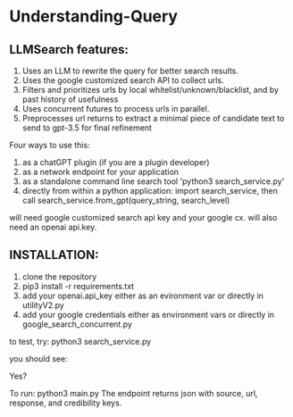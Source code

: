 # Understanding-Query
## LLMSearch features:
1.	Uses an LLM to rewrite the query for better search results.
2.	Uses the google customized search API to collect urls.
3.	Filters and prioritizes urls by local whitelist/unknown/blacklist, and by past history of usefulness
4.	Uses concurrent futures to process urls in parallel.
5.	Preprocesses url returns to extract a minimal piece of candidate text to send to gpt-3.5 for final refinement

Four ways to use this:
1.	as a chatGPT plugin (if you are a plugin developer)
2.	as a network endpoint for your application
3.	as a standalone command line search tool 'python3 search_service.py'
4.	directly from within a python application: import search_service, then call search_service.from_gpt(query_string, search_level)

will need google customized search api key and your google cx.
will also need an openai api.key.

## INSTALLATION:
1.	clone the repository
2.	pip3 install -r requirements.txt
3.	add your openai.api_key either as an evironment var or directly in utilityV2.py
4.	add your google credentials either as environment vars or directly in google_search_concurrent.py

to test, try: python3 search_service.py

you should see:

Yes?

To run: python3 main.py
The endpoint returns json with source, url, response, and credibility keys.
